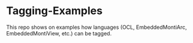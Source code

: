 # Tagging-Examples
This repo shows on examples how languages (OCL, EmbeddedMontiArc, EmbeddedMontiView, etc.) can be tagged. 
